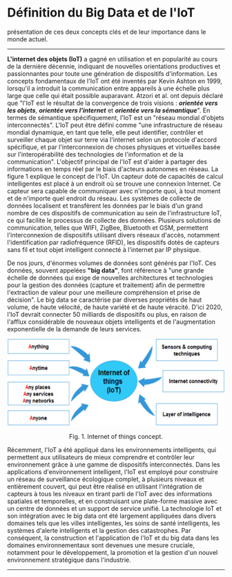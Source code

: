 # Définition du Big Data et de l'IoT
présentation de ces deux concepts clés et de leur importance dans le monde actuel.

-------
**L'internet des objets (IoT)** a gagné en utilisation et en popularité au cours de la dernière décennie, indiquant de nouvelles orientations productives et passionnantes pour toute une génération de dispositifs d'information. Les concepts fondamentaux de l'IoT ont été inventés par Kevin Ashton en 1999, lorsqu'il a introduit la communication entre appareils à une échelle plus large que celle qui était possible auparavant. Atzori et al. ont depuis déclaré que "l'IoT est le résultat de la convergence de trois visions : ***orientée vers les objets***, ***orientée vers l'internet*** et ***orientée vers la sémantique***". En termes de sémantique spécifiquement, l'IoT est un "réseau mondial d'objets interconnectés". L'IoT peut être défini comme "une infrastructure de réseau mondial dynamique, en tant que telle, elle peut identifier, contrôler et surveiller chaque objet sur terre via l'internet selon un protocole d'accord spécifique, et par l'interconnexion de choses physiques et virtuelles basée sur l'interopérabilité des technologies de l'information et de la communication". L'objectif principal de l'IoT est d'aider à partager des informations en temps réel par le biais d'acteurs autonomes en réseau. La figure 1 explique le concept de l'IoT. Un capteur doté de capacités de calcul intelligentes est placé à un endroit où se trouve une connexion Internet. Ce capteur sera capable de communiquer avec n'importe quoi, à tout moment et de n'importe quel endroit du réseau. Les systèmes de collecte de données localisent et transfèrent les données par le biais d'un grand nombre de ces dispositifs de communication au sein de l'infrastructure IoT, ce qui facilite le processus de collecte des données. Plusieurs solutions de communication, telles que WIFI, ZigBee, Bluetooth et GSM, permettent l'interconnexion de dispositifs utilisant divers réseaux d'accès, notamment l'identification par radiofréquence (RFID), les dispositifs dotés de capteurs sans fil et tout objet intelligent connecté à l'internet par IP physique.

De nos jours, d'énormes volumes de données sont générés par l'IoT. Ces données, souvent appelées **"big data"**, font référence à "une grande échelle de données qui exige de nouvelles architectures et technologies pour la gestion des données (capture et traitement) afin de permettre l'extraction de valeur pour une meilleure compréhension et prise de décision". Le big data se caractérise par diverses propriétés de haut volume, de haute vélocité, de haute variété et de haute véracité. D'ici 2020, l'IoT devrait connecter 50 milliards de dispositifs ou plus, en raison de l'afflux considérable de nouveaux objets intelligents et de l'augmentation exponentielle de la demande de leurs services.

<center>

![Fig. 1. Internet of things concept.](../assets/IoT-BigData.jpg)

Fig. 1. Internet of things concept.

</center>

Récemment, l'IoT a été appliqué dans les environnements intelligents, qui permettent aux utilisateurs de mieux comprendre et contrôler leur environnement grâce à une gamme de dispositifs interconnectés. Dans les applications d'environnement intelligent, l'IoT est employé pour construire un réseau de surveillance écologique complet, à plusieurs niveaux et entièrement couvert, qui peut être réalisé en utilisant l'intégration de capteurs à tous les niveaux en tirant parti de l'IoT avec des informations spatiales et temporelles, et en construisant une plate-forme massive avec un centre de données et un support de service unifié. La technologie IoT et son intégration avec le big data ont été largement appliquées dans divers domaines tels que les villes intelligentes, les soins de santé intelligents, les systèmes d'alerte intelligents et la gestion des catastrophes. Par conséquent, la construction et l'application de l'IoT et du big data dans les domaines environnementaux sont devenues une mesure cruciale, notamment pour le développement, la promotion et la gestion d'un nouvel environnement stratégique dans l'industrie.

-------